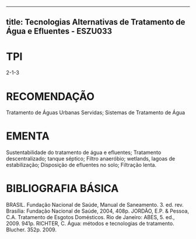 
---
title: Tecnologias Alternativas de Tratamento de Água e Efluentes - ESZU033 
---

# TPI

2-1-3

# RECOMENDAÇÃO

Tratamento de Águas Urbanas Servidas; Sistemas de Tratamento de Água

# EMENTA

Sustentabilidade do tratamento de água e efluentes; Tratamento descentralizado; tanque séptico; Filtro anaeróbio; wetlands, lagoas de estabilização; Disposição de efluentes no solo; Filtração lenta.

# BIBLIOGRAFIA BÁSICA

BRASIL. Fundação Nacional de Saúde, Manual de Saneamento. 3. ed. rev. Brasília: Fundação Nacional de Saúde, 2004, 408p.
JORDÃO, E.P. & Pessoa, C.A. Tratamento de Esgotos Domésticos. Rio de Janeiro: ABES, 5. ed., 2009. 941p.
RICHTER, C. Água: métodos e tecnologias de tratamento. Blucher. 352p. 2009.
        